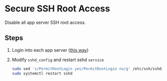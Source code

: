 # Secure SSH Root Access

Disable all app server SSH root access.

## Steps

1. Login into each app server ([this way](./001.md))
2. Modify `sshd_config` and restart sshd `service`

    ```sh
    sudo sed 's/PermitRootLogin yes/PermitRootLogin no/g' /etc/ssh/sshd_config
    sudo systemctl restart sshd
    ```
